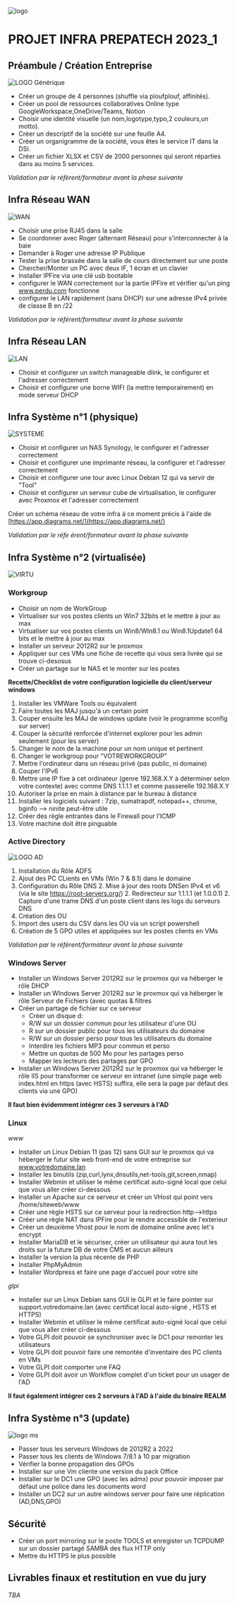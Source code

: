 ![logo](https://visa.cefim.eu/wp-content/uploads/2023/06/LogoCEFIM-hd.png)

# PROJET INFRA PREPATECH 2023_1

## Préambule / Création Entreprise
![LOGO Générique](https://store-images.s-microsoft.com/image/apps.27845.30be3330-280f-4e8e-ac1d-35f4f8176e71.bee1f510-c788-4634-97f7-1edb3738e3f1.ce090a7e-7c5d-45fa-91b2-c964e56e10d9)

* Créer un groupe de 4 personnes (shuffle via ploufplouf, affinités).
* Créer un pool de ressources collaboratives Online type GoogleWorkspace,OneDrive/Teams, Notion
* Choisir une identité visuelle (un nom,logotype,typo,2 couleurs,un motto).
* Créer un descriptif de la société sur une feuille A4.
* Créer un organigramme de la société, vous êtes le service IT dans la DSI.
* Créer un fichier XLSX et CSV de 2000 personnes qui seront réparties dans au moins 5 services.

*Validation par le référent/formateur avant la phase suivante*

## Infra Réseau WAN

![WAN ](https://www.cloudflare.com/resources/images/slt3lc6tev37/6ARE3uWw7nvYn4VhyNh1Z6/d92a3e1bfa0878adb6c93ac91b12b98f/what_is_WAN_wide_area_network.png)

* Choisir une prise RJ45 dans la salle
* Se coordonner avec Roger (alternant Réseau) pour s'interconnecter à la baie
* Demander à Roger une adresse IP Publique
* Tester la prise brassée dans la salle de cours directement sur une poste
* Chercher/Monter un PC avec deux IF, 1 écran et un clavier
* Installer IPFire via une clé usb bootable
* configurer le WAN correctement sur la partie IPFire et vérifier qu'un ping www.perdu.com fonctionne
* configurer le LAN rapidement (sans DHCP) sur une adresse IPv4 privée de classe B en /22

*Validation par le référent/formateur avant la phase suivante*


## Infra Réseau LAN

![LAN](https://1.bp.blogspot.com/-4Om1fcaJZEE/YP7Rtvwxg_I/AAAAAAAADYA/fBPxXW_u44YxZTZtRxI-_nYeESBxOUbkACLcBGAsYHQ/w640-h474/LAN.jpg)

* Choisir et configurer un switch manageable dlink, le configurer et l'adresser correctement
* Choisir et configurer une borne WIFI (la mettre temporairement) en mode serveur DHCP

## Infra Système n°1 (physique)

![SYSTEME](https://p1-ofp.static.pub/medias/bWFzdGVyfHJvb3R8MTE2MDMzfGltYWdlL3BuZ3xoNjEvaGMyLzk0ODkwMjM0MzQ3ODIucG5nfGI3ZWY1MTQ5Mzc1NTY2YmQxNzdkMzhjMzdiNzM5NGIwZWFkNTRhYWNiNGM5MDI4NmRiMTFkM2U0MTNkZTRmN2Y/lenovo-servers-tower-thinksystem-st550-series.png)

* Choisir et configurer un NAS Synology, le configurer et l'adresser correctement
* Choisir et configurer une imprimante réseau, la configurer et l'adresser correctement
* Choisir et configurer une tour avec Linux Debian 12 qui va servir de "Tool"
* Choisir et configurer un serveur cube de virtualisation, le configurer avec Proxmox et l'adresser correctement

Créer un schéma réseau de votre infra à ce moment précis à l'aide de [https://app.diagrams.net/](https://app.diagrams.net/)

*Validation par le réfe
érent/formateur avant la phase suivante*


## Infra Système n°2 (virtualisée)
![VIRTU](https://www.ovhcloud.com/sites/default/files/styles/square_small/public/2020-07/UseCase_What-is-virtualization%402x.png)

### Workgroup
* Choisir un nom de WorkGroup
* Virtualiser sur vos postes clients un Win7 32bits et le mettre à jour au max
* Virtualiser sur vos postes clients un Win8/WIn8.1 ou Win8.1Update1 64 bits et le mettre à jour au max
* Installer un serveur 2012R2 sur le proxmox
* Appliquer sur ces VMs une fiche de recette qui vous sera livrée qui se trouve ci-desosus
* Créer un partage sur le NAS et le monter sur les postes

**Recette/Checklist de votre configuration logicielle du client/serveur windows**

1. Installer les VMWare Tools ou équivalent
1. Faire toutes les MAJ jusqu'à un certain point
1. Couper ensuite les MAJ de windows update (voir le programme sconfig sur server)
1. Couper la sécurité renforcée d'internet explorer pour les admin seulement (pour les server)
1. Changer le nom de la machine pour un nom unique et pertinent
1. Changer le workgroup pour "VOTREWORKGROUP"
1. Mettre l'ordinateur dans un réseau privé (pas public, ni domaine)
1. Couper l'IPv6
1. Mettre une IP fixe à cet ordinateur (genre 192.168.X.Y à déterminer selon votre contexte) avec comme DNS 1.1.1.1 et comme passerelle 192.168.X.Y
1. Autoriser la prise en main à distance par le bureau à distance
1. Installer les logiciels suivant : 7zip, sumatrapdf, notepad++, chrome, bginfo --> ninite peut-être utile
1. Créer des règle entrantes dans le Firewall pour l'ICMP
1. Votre machine doit être pinguable

### Active Directory

![LOGO AD](https://www.outsystems.com/Forge_CW/_image.aspx/Q8LvY--6WakOw9afDCuuGZlRwMsAHVuN679pp-uc0hY=/active-directory-lib-2023-01-04%2000-00-00-2024-02-04%2011-17-32)

1. Installation du Rôle ADFS
1. Ajout des PC CLients en VMs (Win 7 & 8.1) dans le domaine
1. Configuration du Rôle DNS
	2. Mise à jour des roots DNSen IPv4 et v6 (via le site https://root-servers.org/)
	2. Redirecteur sur 1.1.1.1 (et 1.0.0.1)
	2. Capture d'une trame DNS d'un poste client dans les logs du serveurs DNS
1. Création des OU
1. Import des users du CSV dans les OU via un script powershell
1. Création de 5 GPO utiles et appliquées sur les postes clients en VMs 

*Validation par le référent/formateur avant la phase suivante*

### Windows Server
* Installer un Windows Server 2012R2 sur le proxmox qui va héberger le rôle DHCP
* Installer un WIndows Server 2012R2 sur le proxmox qui va héberger le rôle Serveur de Fichiers (avec quotas & filtres
* Créer un partage de fichier sur ce serveur
	* Créer un disque d: 
	* R/W sur un dossier commun pour les utilisateur d'une OU
	* R sur un dossier public pour tous les utilisateurs du domaine
	* R/W sur un dossier perso pour tous les utilisateurs du domaine
	* Interdire les fichiers MP3 pour commun et perso
	* Mettre un quotas de 500 Mo pour les partages perso
	* Mapper les lecteurs des partages par GPO
* Installer un Windows Server 2012R2 sur le proxmox qui va héberger le rôle IIS pour transformer ce serveur en intranet (une simple page web index.html en https (avec HSTS) suffira, elle sera la page par défaut des clients via une GPO)


**Il faut bien évidemment intégrer ces 3 serveurs à l'AD**

### Linux

*www*

* Installer un Linux Debian 11 (pas 12) sans GUI sur le proxmox qui va héberger le futur site web front-end de votre entreprise sur www.votredomaine.lan
* Installer les binutils (zip,curl,lynx,dnsutils,net-tools,git,screen,nmap)
* Installer Webmin et utiliser le même certificat auto-signé local que celui que vous aller créer ci-dessous
* Installer un Apache sur ce serveur et créer un VHost qui point vers /home/siteweb/www
* Créer une règle HSTS sur ce serveur pour la redirection http-->https
* Créer une règle NAT dans IPFire pour le rendre accessible de l'exterieur
* Créer un deuxième Vhost pour le nom de domaine online avec let's encrypt
* Installer MariaDB et le sécuriser, créer un utilisateur qui aura tout les droits sur la future DB de votre CMS et aucun ailleurs
* Installer la version la plus récente de PHP
* Installer PhpMyAdmin
* Installer Wordpress et faire une page d'accueil pour votre site

*glpi*

* Installer sur un Linux Debian sans GUI le GLPI et le faire pointer sur support.votredomaine.lan (avec certificat local auto-signé , HSTS et HTTPS)
* Installer Webmin et utiliser le même certificat auto-signé local que celui que vous aller créer ci-dessous
* Votre GLPI doit pouvoir se synchroniser avec le DC1 pour remonter les utilisateurs
* Votre GLPI doit pouvoir faire une remontée d'inventaire des PC clients en VMs
* Votre GLPI doit comporter une FAQ
* Votre GLPI doit avoir un  Workflow complet d'un ticket pour un usager de l'AD

**Il faut également intégrer ces 2 serveurs à l'AD à l'aide du binaire REALM**


## Infra Système n°3 (update)

![logo ms](https://techcommunity.microsoft.com/t5/image/serverpage/image-id/410966iD6D6E0A3ACDBBB50/image-size/medium?v=v2&px=400)


* Passer tous les serveurs Windows de 2012R2 à 2022
* Passer tous les clients de Windows 7/8.1 à 10 par migration
* Vérifier la bonne propagation des GPOs
* Installer sur une Vm cliente une version du pack Office
* Installer sur le DC1 une GPO (avec les admx) pour pouvoir imposer par défaut une police dans les documents word
* Installer un DC2 sur un autre windows server pour faire  une réplication (AD,DNS,GPO)


## Sécurité

* Créer un port mirroring sur le poste TOOLS et enregister un TCPDUMP sur un dossier partagé SAMBA des flux HTTP only
* Mettre du HTTPS le plus possible

## Livrables finaux et restitution en vue du jury

*TBA*



